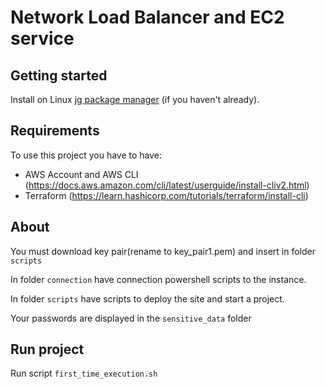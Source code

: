# Network Load Balancer and EC2 service

## Getting started

Install on Linux [jg package manager](https://stedolan.github.io/jq/) (if you haven't already).

## Requirements

To use this project you have to have:
- AWS Account and AWS CLI (https://docs.aws.amazon.com/cli/latest/userguide/install-cliv2.html)
- Terraform (https://learn.hashicorp.com/tutorials/terraform/install-cli)

## About

You must download key pair(rename to key_pair1.pem) and insert in folder `scripts`

In folder `connection` have connection powershell scripts to the instance.

In folder `scripts` have scripts to deploy the site and start a project.

Your passwords are displayed in the `sensitive_data` folder


## Run project

Run script `first_time_execution.sh`